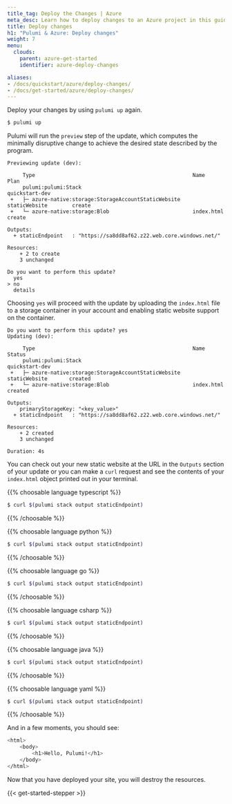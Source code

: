```yaml
---
title_tag: Deploy the Changes | Azure
meta_desc: Learn how to deploy changes to an Azure project in this guide.
title: Deploy changes
h1: "Pulumi & Azure: Deploy changes"
weight: 7
menu:
  clouds:
    parent: azure-get-started
    identifier: azure-deploy-changes

aliases:
- /docs/quickstart/azure/deploy-changes/
- /docs/get-started/azure/deploy-changes/
---
```


Deploy your changes by using `pulumi up` again.

```bash
$ pulumi up
```

Pulumi will run the `preview` step of the update, which computes the minimally disruptive change to achieve the desired state described by the program.

```
Previewing update (dev):

     Type                                                   Name                 Plan
     pulumi:pulumi:Stack                                    quickstart-dev
 +   ├─ azure-native:storage:StorageAccountStaticWebsite    staticWebsite        create
 +   └─ azure-native:storage:Blob                           index.html           create

Outputs:
  + staticEndpoint   : "https://sa8dd8af62.z22.web.core.windows.net/"

Resources:
    + 2 to create
    3 unchanged

Do you want to perform this update?
  yes
> no
  details
```

Choosing `yes` will proceed with the update by uploading the `index.html` file to a storage container in your account and enabling static website support on the container.

```
Do you want to perform this update? yes
Updating (dev):

     Type                                                   Name                Status
     pulumi:pulumi:Stack                                    quickstart-dev
 +   ├─ azure-native:storage:StorageAccountStaticWebsite    staticWebsite       created
 +   └─ azure-native:storage:Blob                           index.html          created

Outputs:
    primaryStorageKey: "<key_value>"
  + staticEndpoint   : "https://sa8dd8af62.z22.web.core.windows.net/"

Resources:
    + 2 created
    3 unchanged

Duration: 4s
```

You can check out your new static website at the URL in the `Outputs` section of your update or you can make a `curl` request and see the contents of your `index.html` object printed out in your terminal.

{{% choosable language typescript %}}

```bash
$ curl $(pulumi stack output staticEndpoint)
```

{{% /choosable %}}

{{% choosable language python %}}

```bash
$ curl $(pulumi stack output staticEndpoint)
```

{{% /choosable %}}

{{% choosable language go %}}

```bash
$ curl $(pulumi stack output staticEndpoint)
```

{{% /choosable %}}

{{% choosable language csharp %}}

```bash
$ curl $(pulumi stack output staticEndpoint)
```

{{% /choosable %}}

{{% choosable language java %}}

```bash
$ curl $(pulumi stack output staticEndpoint)
```

{{% /choosable %}}

{{% choosable language yaml %}}

```bash
$ curl $(pulumi stack output staticEndpoint)
```

{{% /choosable %}}

And in a few moments, you should see:

```bash
<html>
    <body>
        <h1>Hello, Pulumi!</h1>
    </body>
</html>
```

Now that you have deployed your site, you will destroy the resources.

{{< get-started-stepper >}}
